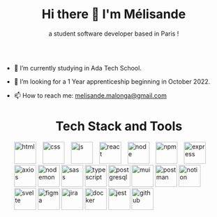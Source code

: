 <h1 align="center">Hi there 👋 I'm Mélisande </h1>


<p align="center">a student software developer based in Paris !</p>
</br>
</br>

- 🔭 I’m currently studying in Ada Tech School.
- 👯 I’m looking for a 1 Year apprenticeship beginning in October 2022.
- 📫 How to reach me: melisande.malonga@gmail.com

  <h1 align="center">Tech Stack and Tools </h1>

  <img height="50px" width="50px" alt="html" src="https://cdn.jsdelivr.net/gh/devicons/devicon@latest/icons/html5/html5-original.svg" style="padding-right: 11px" />
  <img height="50px" width="50px" alt="css" src="https://cdn.jsdelivr.net/gh/devicons/devicon@latest/icons/css3/css3-original.svg" style="padding-right: 11px" />
  <img height="50px" width="50px" alt="js" src="https://cdn.jsdelivr.net/gh/devicons/devicon@latest/icons/javascript/javascript-original.svg" style="padding-right: 11px" />
  <img height="50px" width="50px" alt="react" src="https://cdn.jsdelivr.net/gh/devicons/devicon@latest/icons/react/react-original.svg" style="padding-right: 11px" />
  <img height="50px" width="50px" alt="node" src="https://cdn.jsdelivr.net/gh/devicons/devicon@latest/icons/nodejs/nodejs-original-wordmark.svg" style="padding-right: 11px" />
  <img height="50px" width="50px" alt="npm" src="https://cdn.jsdelivr.net/gh/devicons/devicon@latest/icons/npm/npm-original-wordmark.svg" style="padding-right: 11px" />
  <img height="50px" width="50px" alt="express" src="https://cdn.jsdelivr.net/gh/devicons/devicon@latest/icons/express/express-original-wordmark.svg" style="padding-right: 11px" />
  <img height="50px" width="50px" alt="axios" src="https://cdn.jsdelivr.net/gh/devicons/devicon@latest/icons/axios/axios-plain-wordmark.svg" />
  <img height="50px" width="50px" alt="nodemon" src="https://cdn.jsdelivr.net/gh/devicons/devicon@latest/icons/nodemon/nodemon-plain.svg" />
  <img height="50px" width="50px" alt="sass" src="https://cdn.jsdelivr.net/gh/devicons/devicon@latest/icons/sass/sass-original.svg" />
  <img height="50px" width="50px" alt="typescript" src="https://cdn.jsdelivr.net/gh/devicons/devicon@latest/icons/typescript/typescript-original.svg" />
  <img height="50px" width="50px" alt="postgresql" src="https://cdn.jsdelivr.net/gh/devicons/devicon@latest/icons/postgresql/postgresql-original-wordmark.svg" />
  <img height="50px" width="50px" alt="mui" src="https://cdn.jsdelivr.net/gh/devicons/devicon@latest/icons/materialui/materialui-original.svg" />
  <img height="50px" width="50px" alt="postman" src="https://cdn.jsdelivr.net/gh/devicons/devicon@latest/icons/postman/postman-original.svg" />
  <img height="50px" width="50px" alt="notion" src="https://cdn.jsdelivr.net/gh/devicons/devicon@latest/icons/notion/notion-original.svg" />
  <img height="50px" width="50px" alt="svelte" src="https://cdn.jsdelivr.net/gh/devicons/devicon@latest/icons/svelte/svelte-original.svg" />
  <img height="50px" width="50px" alt="figma" src="https://cdn.jsdelivr.net/gh/devicons/devicon@latest/icons/figma/figma-original.svg" />
  <img height="50px" width="50px" alt="jira" src="https://cdn.jsdelivr.net/gh/devicons/devicon@latest/icons/jira/jira-original-wordmark.svg" />
  <img height="50px" width="50px" alt="docker" src="https://cdn.jsdelivr.net/gh/devicons/devicon@latest/icons/docker/docker-plain-wordmark.svg" />
  <img height="50px" width="50px" alt="jest" src="https://cdn.jsdelivr.net/gh/devicons/devicon@latest/icons/jest/jest-plain.svg" />
  <img height="50px" width="50px" alt="github" src="https://cdn.jsdelivr.net/gh/devicons/devicon@latest/icons/github/github-original-wordmark.svg" />
          
          
          
  
          
          
          
          
          
          
          
          
          
          
          
          
          
          
          
          
          
          



<!--
**Mlisande/Mlisande** is a ✨ _special_ ✨ repository because its `README.md` (this file) appears on your GitHub profile.

Here are some ideas to get you started:

- 🔭 I’m currently working on ...
- 🌱 I’m currently learning ...
- 👯 I’m looking to collaborate on ...
- 🤔 I’m looking for help with ...
- 💬 Ask me about ...
- 📫 How to reach me: ...
- 😄 Pronouns: ...
- ⚡ Fun fact: ...
-->
